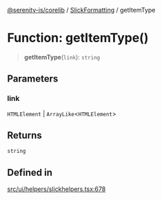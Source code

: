 [@serenity-is/corelib](../../../README.md) / [SlickFormatting](../README.md) / getItemType

# Function: getItemType()

> **getItemType**(`link`): `string`

## Parameters

### link

`HTMLElement` | `ArrayLike`\<`HTMLElement`\>

## Returns

`string`

## Defined in

[src/ui/helpers/slickhelpers.tsx:678](https://github.com/serenity-is/serenity/blob/master/packages/corelib/src/ui/helpers/slickhelpers.tsx#L678)
